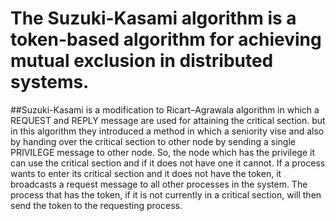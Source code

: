 # The Suzuki-Kasami algorithm is a token-based algorithm for achieving mutual exclusion in distributed systems.


##Suzuki-Kasami is a modification to Ricart–Agrawala algorithm  in which a REQUEST and REPLY message are used for attaining the critical section. but in this algorithm they introduced a method in which a seniority vise and also by handing over the critical section to other node by sending a single PRIVILEGE message to other node. So, the node which has the privilege it can use the critical section and if it does not have one it cannot. If a process wants to enter its critical section and it does not have the token, it broadcasts a request message to all other processes in the system. The process that has the token, if it is not currently in a critical section, will then send the token to the requesting process.  
